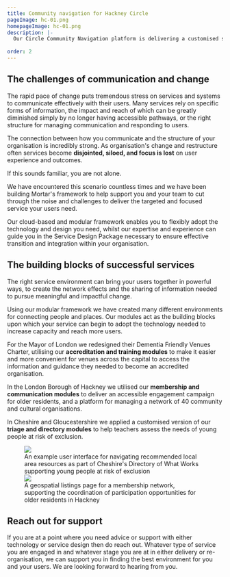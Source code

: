 ```yaml
---
title: Community navigation for Hackney Circle
pageImage: hc-01.png
homepageImage: hc-01.png
description: |-
  Our Circle Community Navigation platform is delivering a customised social prescribing service in Hackney. Hackney Circle combats health inequalities through the promotion of creative health and wellbeing interventions and is designed to help reach isolated older residents with participation opportunities from a network of over forty community and cultural organisations. 
 
order: 2
---
```


The challenges of communication and change
---------------------------------------------------------------------------------------------------------------------------------
The rapid pace of change puts tremendous stress on services and systems to communicate effectively with their users. Many services rely on specific forms of information, the impact and reach of which can be greatly diminished simply by no longer having accessible pathways, or the right structure for managing communication and responding to users. 

The connection between how you communicate and the structure of your organisation is incredibly strong. As organisation's change and restructure often services become **disjointed, siloed, and focus is lost** on user experience and outcomes. 

If this sounds familiar, you are not alone. 

We have encountered this scenario countless times and we have been building Mortar's framework to help support you and your team to cut through the noise and challenges to deliver the targeted and focused service your users need. 

Our cloud-based and modular framework enables you to flexibly adopt the technology and design you need, whilst our expertise and experience can guide you in the Service Design Package necessary to ensure effective transition and integration within your organisation.

The building blocks of successful services
---------------------------------------------------------------------------------------------------------------------------------
The right service environment can bring your users together in powerful ways, to create the network effects and the sharing of information needed to pursue meaningful and impactful change. 

Using our modular framework we have created many different environments for connecting people and places. Our modules act as the building blocks upon which your service can begin to adopt the technology needed to increase capacity and reach more users.

For the Mayor of London we redesigned their Dementia Friendly Venues Charter, utilising our **accreditation and training modules** to make it easier and more convenient for venues across the capital to access the information and guidance they needed to become an accredited organisation. 

In the London Borough of Hackney we utilised our **membership and communication modules** to deliver an accessible engagement campaign for older residents, and a platform for managing a network of 40 community and cultural organisations. 

In Cheshire and Gloucestershire we applied a customised version of our **triage and directory modules** to help teachers assess the needs of young people at risk of exclusion. 

<figure>
  <img src="{{ '/static/images/use-cases/bg-customengagement-01.png' | url }}" />
  <figcaption>
    An example user interface for navigating recommended local area resources as part of Cheshire's Directory of What Works supporting young people at risk of exclusion
  </figcaption>
   <img src="{{ '/static/images/use-cases/customengagement-02.png' | url }}" />
  <figcaption>
    A geospatial listings page for a membership network, supporting the coordination of participation opportunities for older residents in Hackney
  </figcaption>
</figure>

Reach out for support
---------------------------------------------------------------------------------------------------------------------------------
If you are at a point where you need advice or support with either technology or service design then do reach out. Whatever type of service you are engaged in and whatever stage you are at in either delivery or re-organisation, we can support you in finding the best environment for you and your users. We are looking forward to hearing from you. 

